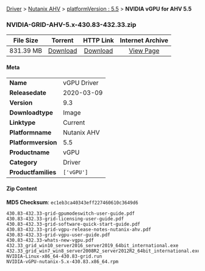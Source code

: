 
[Driver](/README.md)  >  [Nutanix AHV](/index/Driver/Nutanix_AHV.md)  >  [platformVersion : 5.5](/index/Driver/Nutanix_AHV/5.5.md)  >  **NVIDIA vGPU for AHV 5.5**


### NVIDIA-GRID-AHV-5.x-430.83-432.33.zip

| **File Size** | **Torrent**  | **HTTP Link** | **Internet Archive** |
|:-------------:|:------------:|:-------------:|:--------------------:|
| 831.39 MB |  [Download](https://archive.org/download/nvgpu_NVIDIA-GRID-AHV-5.x-430.83-432.33.zip_sv7nkhch/nvgpu_NVIDIA-GRID-AHV-5.x-430.83-432.33.zip_sv7nkhch_archive.torrent)       | [Download](https://archive.org/compress/nvgpu_NVIDIA-GRID-AHV-5.x-430.83-432.33.zip_sv7nkhch) | [View Page](https://archive.org/details/nvgpu_NVIDIA-GRID-AHV-5.x-430.83-432.33.zip_sv7nkhch)       |

#### Meta

<table>
<tr><td><strong>Name</strong></td><td>vGPU Driver</td></tr>
<tr><td><strong>Releasedate</strong></td><td>2020-03-09</td></tr>
<tr><td><strong>Version</strong></td><td>9.3</td></tr>
<tr><td><strong>Downloadtype</strong></td><td>Image</td></tr>
<tr><td><strong>Linktype</strong></td><td>Current</td></tr>
<tr><td><strong>Platformname</strong></td><td>Nutanix AHV</td></tr>
<tr><td><strong>Platformversion</strong></td><td>5.5</td></tr>
<tr><td><strong>Productname</strong></td><td>vGPU</td></tr>
<tr><td><strong>Category</strong></td><td>Driver</td></tr>
<tr><td><strong>Productfamilies</strong></td><td><code>['vGPU']</code></td></tr>
</table>

#### Zip Content

**MD5 Checksum**: `ec1eb3ca40343eff227460610c3649d6`

```text
430.83-432.33-grid-gpumodeswitch-user-guide.pdf
430.83-432.33-grid-licensing-user-guide.pdf
430.83-432.33-grid-software-quick-start-guide.pdf
430.83-432.33-grid-vgpu-release-notes-nutanix-ahv.pdf
430.83-432.33-grid-vgpu-user-guide.pdf
430.83-432.33-whats-new-vgpu.pdf
432.33_grid_win10_server2016_server2019_64bit_international.exe
432.33_grid_win7_win8_server2008R2_server2012R2_64bit_international.exe
NVIDIA-Linux-x86_64-430.83-grid.run
NVIDIA-vGPU-nutanix-5.x-430.83.x86_64.rpm
```